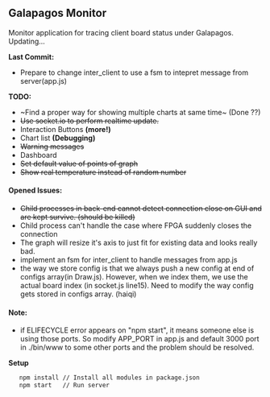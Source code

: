 ## Galapagos Monitor

Monitor application for tracing client board status under Galapagos. 
Updating...

**Last Commit:**
* Prepare to change inter_client to use a fsm to intepret message from server(app.js)

**TODO:**
* ~Find a proper way for showing multiple charts at same time~ (Done ??)
* ~~Use socket.io to perform realtime update.~~
* Interaction Buttons **(more!)**
* Chart list **(Debugging)**
* ~~Warning messages~~
* Dashboard
* ~~Set default value of points of graph~~ 
* ~~Show real temperature instead of random number~~

#### Opened Issues:
* ~~Child processes in back-end cannot detect connection close on GUI and are kept survive. (should be killed)~~
* Child process can't handle the case where FPGA suddenly closes the connection
* The graph will resize it's axis to just fit for existing data and looks really bad.
* implement an fsm for inter_client to handle messages from app.js
* the way we store config is that we always push a new config at end of configs array(in Draw.js). However, when we index them, we use
  the actual board index (in socket.js line15). Need to modify the way config gets stored in configs array. (haiqi)


#### Note:
* if ELIFECYCLE error appears on "npm start", it means someone else is using those ports. So modify APP_PORT in
app.js and default 3000 port in ./bin/www to some other ports and the problem should be resolved.

**Setup**
``` bash
   npm install // Install all modules in package.json
   npm start   // Run server
```
